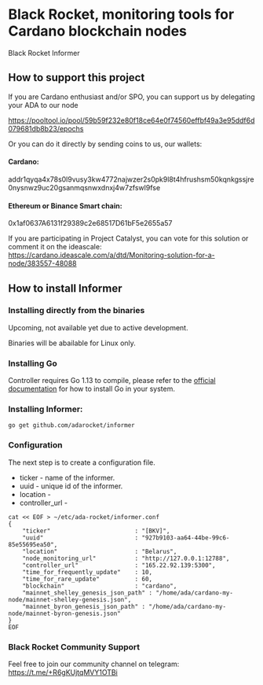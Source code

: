 # Black Rocket, monitoring tools for Cardano blockchain nodes

Black Rocket Informer 

## How to support this project

If you are Cardano enthusiast and/or SPO, you can support us by delegating your ADA to our node

https://pooltool.io/pool/59b59f232e80f18ce64e0f74560effbf49a3e95ddf6d079681db8b23/epochs

Or you can do it directly by sending coins to us, our wallets:

#### Cardano: 
addr1qyqa4x78s0l9vusy3kw4772najwzer2s0pk9l8t4hfrushsm50kqnkgssjre0nysnwz9uc20gsanmqsnwxdnxj4w7zfswl9fse

#### Ethereum or Binance Smart chain: 
0x1af0637A6131f29389c2e68517D61bF5e2655a57

If you are participating in Project Catalyst, you can vote for this solution or comment it on the ideascale: 
https://cardano.ideascale.com/a/dtd/Monitoring-solution-for-a-node/383557-48088

## How to install Informer

### Installing directly from the binaries

Upcoming, not available yet due to active development.

Binaries will be abailable for Linux only.

### Installing Go
Controller requires Go 1.13 to compile, please refer to the [official documentation](https://go.dev/doc/install) for how to install Go in your system.

### Installing Informer:
```
go get github.com/adarocket/informer 
```

### Сonfiguration 
The next step is to create a configuration file.
* ticker - name of the informer.
* uuid - unique id of the informer.
* location - 
* controller_url - 

```
cat << EOF > ~/etc/ada-rocket/informer.conf
{
    "ticker"                        : "[BKV]",
    "uuid"                          : "927b9103-aa64-44be-99c6-85e55695ea50",
    "location"                      : "Belarus",
    "node_monitoring_url"           : "http://127.0.0.1:12788",
    "controller_url"                : "165.22.92.139:5300",
    "time_for_frequently_update"    : 10,
    "time_for_rare_update"          : 60,
    "blockchain"                    : "cardano",
    "mainnet_shelley_genesis_json_path" : "/home/ada/cardano-my-node/mainnet-shelley-genesis.json",
    "mainnet_byron_genesis_json_path" : "/home/ada/cardano-my-node/mainnet-byron-genesis.json"
}
EOF
```


### Black Rocket Community Support

Feel free to join our community channel on telegram: https://t.me/+R6gKUjtqMVY1OTBi



